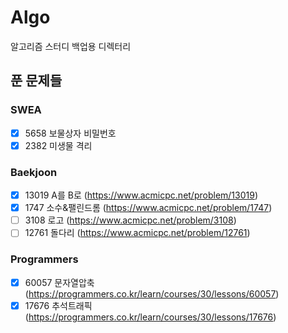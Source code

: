 # Algo

알고리즘 스터디 백업용 디렉터리

## 푼 문제들
### SWEA
  - [x] 5658 보물상자 비밀번호
  - [x] 2382 미생물 격리

### Baekjoon
  - [x] 13019	A를 B로 (https://www.acmicpc.net/problem/13019)
  - [x] 1747 소수&팰린드롬 (https://www.acmicpc.net/problem/1747)
  - [ ] 3108 로고 (https://www.acmicpc.net/problem/3108)
  - [ ] 12761 돌다리 (https://www.acmicpc.net/problem/12761)

### Programmers
  - [x] 60057  문자열압축 (https://programmers.co.kr/learn/courses/30/lessons/60057)
  - [x] 17676  추석트래픽 (https://programmers.co.kr/learn/courses/30/lessons/17676)

